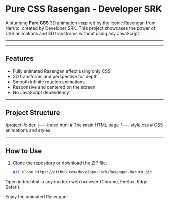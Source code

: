 # Pure CSS Rasengan - Developer SRK

A stunning **Pure CSS** 3D animation inspired by the iconic Rasengan from Naruto, created by Developer SRK. This project showcases the power of CSS animations and 3D transforms without using any JavaScript.

---

---

## Features

- Fully animated Rasengan effect using only CSS
- 3D transforms and perspective for depth
- Smooth infinite rotation animations
- Responsive and centered on the screen
- No JavaScript dependency

---

## Project Structure

/project-folder
├── index.html # The main HTML page
└── style.css # CSS animations and styles


---

## How to Use

1. Clone the repository or download the ZIP file:
   ```bash
   git clone https://github.com/developer-srk/Rasengan-Naruto.git
Open index.html in any modern web browser (Chrome, Firefox, Edge, Safari).

Enjoy the animated Rasengan!
